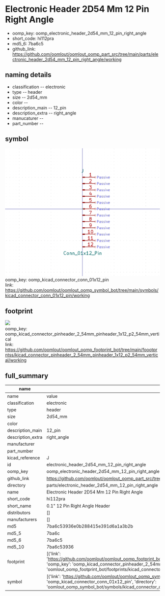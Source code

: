 # Electronic Header 2D54 Mm 12 Pin Right Angle

  
* oomp_key: oomp_electronic_header_2d54_mm_12_pin_right_angle 
* short_code: hi112pra
* md5_6: 7ba6c5  
* github_link: https://github.com/oomlout/oomlout_oomp_part_src/tree/main/parts/electronic_header_2d54_mm_12_pin_right_angle/working  
## naming details
* classification -- electronic
* type -- header
* size -- 2d54_mm
* color -- 
* description_main -- 12_pin
* description_extra -- right_angle
* manucaturer -- 
* part_number -- 



## symbol

![](symbol/0/working/working_600.png)  
oomp_key: oomp_kicad_connector_conn_01x12_pin  
link: https://github.com/oomlout/oomlout_oomp_symbol_bot/tree/main/symbols/kicad_connector_conn_01x12_pin/working  

## footprint

![](footprint/0/working/working_600.png)  
oomp_key: oomp_kicad_connector_pinheader_2_54mm_pinheader_1x12_p2_54mm_vertical  
link: https://github.com/oomlout/oomlout_oomp_footprint_bot/tree/main/foootprntss/kicad_connector_pinheader_2_54mm_pinheader_1x12_p2_54mm_vertical/working  

## full_summary
| name | value | 
| --- | --- | 
| name | value | 
| classification | electronic | 
| type | header | 
| size | 2d54_mm | 
| color |  | 
| description_main | 12_pin | 
| description_extra | right_angle | 
| manufacturer |  | 
| part_number |  | 
| kicad_reference | J | 
| id | electronic_header_2d54_mm_12_pin_right_angle | 
| oomp_key | oomp_electronic_header_2d54_mm_12_pin_right_angle | 
| github_link | https://github.com/oomlout/oomlout_oomp_part_src/tree/main/parts/electronic_header_2d54_mm_12_pin_right_angle/working | 
| directory | parts/electronic_header_2d54_mm_12_pin_right_angle | 
| name | Electronic Header 2D54 Mm 12 Pin Right Angle | 
| short_code | hi112pra | 
| short_name | 0.1" 12 Pin Right Angle Header | 
| distributors | [] | 
| manufacturers | [] | 
| md5 | 7ba6c53936e0b288415e391d6a1a3b2b | 
| md5_5 | 7ba6c | 
| md5_6 | 7ba6c5 | 
| md5_10 | 7ba6c53936 | 
| footprint | [{'link': 'https://github.com/oomlout/oomlout_oomp_footprint_bot/tree/main/foootprntss/kicad_connector_pinheader_2_54mm_pinheader_1x12_p2_54mm_vertical', 'oomp_key': 'oomp_kicad_connector_pinheader_2_54mm_pinheader_1x12_p2_54mm_vertical', 'directory': 'oomlout_oomp_footprint_bot/footprints/kicad_connector_pinheader_2_54mm_pinheader_1x12_p2_54mm_vertical//working/working.kicad_mod'}] | 
| symbol | [{'link': 'https://github.com/oomlout/oomlout_oomp_symbol_bot/tree/main/symbols/kicad_connector_conn_01x12_pin', 'oomp_key': 'oomp_kicad_connector_conn_01x12_pin', 'directory': 'oomlout_oomp_symbol_bot/symbols/kicad_connector_conn_01x12_pin//working/working.kicad_sym'}] | 
